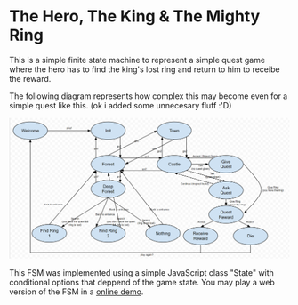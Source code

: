The Hero, The King & The Mighty Ring
====================================

This is a simple finite state machine to represent a simple quest game where the hero has to find the king's lost ring and return to him to receibe the reward.

The following diagram represents how complex this may become even for a simple quest like this. (ok i added some unnecesary fluff :'D)

![diagram](doc/diagram.PNG)

This FSM was implemented using a simple JavaScript class "State" with conditional options that deppend of the game state. You may play a web version of the FSM in a  [online demo](https://h3r.github.io/The-Hero-The-King-and-the-Mighty-Ring/).
